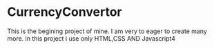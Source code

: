 # CurrencyConvertor
This is the begining project of mine. 
I am very to eager to create many more.
in this project i use only HTML,CSS AND Javascript4
